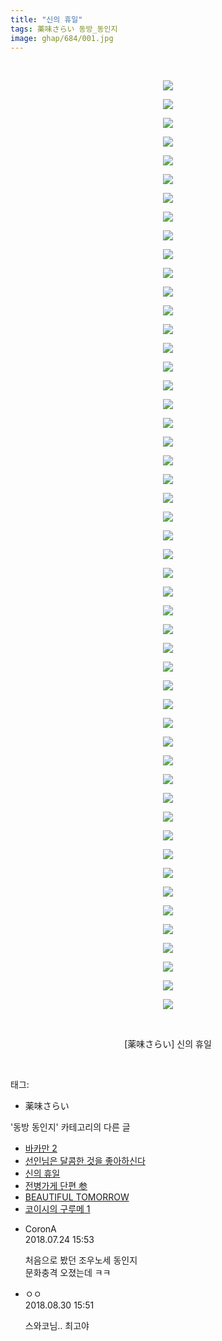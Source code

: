 ```yaml
---
title: "신의 휴일"
tags: 薬味さらい 동방_동인지
image: ghap/684/001.jpg
---
```

<div class="article">
<p style="text-align: center; clear: none; float: none;"><br/></p>
<p></p>
<p style="text-align: center; clear: none; float: none;"><img src="{{ site.nasurl }}/ghap/684/001.jpg"/></p>
<p style="text-align: center; clear: none; float: none;"><img src="{{ site.nasurl }}/ghap/684/002.jpg"/></p>
<p style="text-align: center; clear: none; float: none;"><img src="{{ site.nasurl }}/ghap/684/003.jpg"/></p>
<p style="text-align: center; clear: none; float: none;"><img src="{{ site.nasurl }}/ghap/684/004.jpg"/></p>
<p style="text-align: center; clear: none; float: none;"><img src="{{ site.nasurl }}/ghap/684/005.jpg"/></p>
<p style="text-align: center; clear: none; float: none;"><img src="{{ site.nasurl }}/ghap/684/006.jpg"/></p>
<p style="text-align: center; clear: none; float: none;"><img src="{{ site.nasurl }}/ghap/684/007.jpg"/></p>
<p style="text-align: center; clear: none; float: none;"><img src="{{ site.nasurl }}/ghap/684/008.jpg"/></p>
<p style="text-align: center; clear: none; float: none;"><img src="{{ site.nasurl }}/ghap/684/009.jpg"/></p>
<p style="text-align: center; clear: none; float: none;"><img src="{{ site.nasurl }}/ghap/684/010.jpg"/></p>
<p style="text-align: center; clear: none; float: none;"><img src="{{ site.nasurl }}/ghap/684/011.jpg"/></p>
<p style="text-align: center; clear: none; float: none;"><img src="{{ site.nasurl }}/ghap/684/012.jpg"/></p>
<p style="text-align: center; clear: none; float: none;"><img src="{{ site.nasurl }}/ghap/684/013.jpg"/></p>
<p style="text-align: center; clear: none; float: none;"><img src="{{ site.nasurl }}/ghap/684/014.jpg"/></p>
<p style="text-align: center; clear: none; float: none;"><img src="{{ site.nasurl }}/ghap/684/015.jpg"/></p>
<p style="text-align: center; clear: none; float: none;"><img src="{{ site.nasurl }}/ghap/684/016.jpg"/></p>
<p style="text-align: center; clear: none; float: none;"><img src="{{ site.nasurl }}/ghap/684/017.jpg"/></p>
<p style="text-align: center; clear: none; float: none;"><img src="{{ site.nasurl }}/ghap/684/018.jpg"/></p>
<p style="text-align: center; clear: none; float: none;"><img src="{{ site.nasurl }}/ghap/684/019.jpg"/></p>
<p style="text-align: center; clear: none; float: none;"><img src="{{ site.nasurl }}/ghap/684/020.jpg"/></p>
<p style="text-align: center; clear: none; float: none;"><img src="{{ site.nasurl }}/ghap/684/021.jpg"/></p>
<p style="text-align: center; clear: none; float: none;"><img src="{{ site.nasurl }}/ghap/684/022.jpg"/></p>
<p style="text-align: center; clear: none; float: none;"><img src="{{ site.nasurl }}/ghap/684/023.jpg"/></p>
<p style="text-align: center; clear: none; float: none;"><img src="{{ site.nasurl }}/ghap/684/024.jpg"/></p>
<p style="text-align: center; clear: none; float: none;"><img src="{{ site.nasurl }}/ghap/684/025.jpg"/></p>
<p style="text-align: center; clear: none; float: none;"><img src="{{ site.nasurl }}/ghap/684/026.jpg"/></p>
<p style="text-align: center; clear: none; float: none;"><img src="{{ site.nasurl }}/ghap/684/027.jpg"/></p>
<p style="text-align: center; clear: none; float: none;"><img src="{{ site.nasurl }}/ghap/684/028.jpg"/></p>
<p style="text-align: center; clear: none; float: none;"><img src="{{ site.nasurl }}/ghap/684/029.jpg"/></p>
<p style="text-align: center; clear: none; float: none;"><img src="{{ site.nasurl }}/ghap/684/030.jpg"/></p>
<p style="text-align: center; clear: none; float: none;"><img src="{{ site.nasurl }}/ghap/684/031.jpg"/></p>
<p style="text-align: center; clear: none; float: none;"><img src="{{ site.nasurl }}/ghap/684/032.jpg"/></p>
<p style="text-align: center; clear: none; float: none;"><img src="{{ site.nasurl }}/ghap/684/033.jpg"/></p>
<p style="text-align: center; clear: none; float: none;"><img src="{{ site.nasurl }}/ghap/684/034.jpg"/></p>
<p style="text-align: center; clear: none; float: none;"><img src="{{ site.nasurl }}/ghap/684/035.jpg"/></p>
<p style="text-align: center; clear: none; float: none;"><img src="{{ site.nasurl }}/ghap/684/036.jpg"/></p>
<p style="text-align: center; clear: none; float: none;"><img src="{{ site.nasurl }}/ghap/684/037.jpg"/></p>
<p style="text-align: center; clear: none; float: none;"><img src="{{ site.nasurl }}/ghap/684/038.jpg"/></p>
<p style="text-align: center; clear: none; float: none;"><img src="{{ site.nasurl }}/ghap/684/039.jpg"/></p>
<p style="text-align: center; clear: none; float: none;"><img src="{{ site.nasurl }}/ghap/684/040.jpg"/></p>
<p style="text-align: center; clear: none; float: none;"><img src="{{ site.nasurl }}/ghap/684/041.jpg"/></p>
<p style="text-align: center; clear: none; float: none;"><img src="{{ site.nasurl }}/ghap/684/042.jpg"/></p>
<p style="text-align: center; clear: none; float: none;"><img src="{{ site.nasurl }}/ghap/684/043.jpg"/></p>
<p style="text-align: center; clear: none; float: none;"><img src="{{ site.nasurl }}/ghap/684/044.jpg"/></p>
<p style="text-align: center; clear: none; float: none;"><img src="{{ site.nasurl }}/ghap/684/045.jpg"/></p>
<p style="text-align: center; clear: none; float: none;"><img src="{{ site.nasurl }}/ghap/684/046.jpg"/></p>
<p style="text-align: center; clear: none; float: none;"><img src="{{ site.nasurl }}/ghap/684/047.jpg"/></p>
<p style="text-align: center; clear: none; float: none;"><img src="{{ site.nasurl }}/ghap/684/048.jpg"/></p>
<p style="text-align: center; clear: none; float: none;"><img src="{{ site.nasurl }}/ghap/684/049.jpg"/></p>
<p style="text-align: center; clear: none; float: none;"><img src="{{ site.nasurl }}/ghap/684/050.jpg"/></p>
<p style="text-align: center; clear: none; float: none;"><br/></p>
<p style="text-align: center; clear: none; float: none;">[薬味さらい] 신의 휴일</p>
<p><br/></p>
</div><div class="tagTrail">
<p>태그: </p>
<ul>
<li>薬味さらい</li>
</ul>
</div><div class="another">
<p>'동방 동인지' 카테고리의 다른 글</p>
<ul>
<li><a href="/2016-07-05-ghap_686">바카만 2</a></li>
<li><a href="/2016-07-05-ghap_685">선인님은 달콤한 것을 좋아하신다</a></li>
<li><a href="/2016-07-05-ghap_684">신의 휴일</a></li>
<li><a href="/2016-07-05-ghap_683">전병가게 단편 参</a></li>
<li><a href="/2016-07-05-ghap_682">BEAUTIFUL TOMORROW</a></li>
<li><a href="/2016-07-05-ghap_680">코이시의 구루메 1</a></li>
</ul>
</div><div class="cb_module cb_fluid">
<div class="cb_wrt cb_profile">
<div class="comment">
<ul>
<li class="cb_thumb_off" id="comment15292911">
<div class="cb_comment_area">
<div class="cb_info_area">
<div class="cb_section">
<span class="cb_nick_name">CoronA</span>
</div>
<div class="cb_section">
<span class="cb_date">2018.07.24 15:53 </span>
</div>
</div>
<div class="cb_dsc_comment">
<p class="cb_dsc">
											처음으로 봤던 조우노세 동인지<br/>
문화충격 오졌는데 ㅋㅋ
										</p>
</div>
</div></li>
<li class="cb_thumb_off" id="comment15321498">
<div class="cb_comment_area">
<div class="cb_info_area">
<div class="cb_section">
<span class="cb_nick_name">ㅇㅇ</span>
</div>
<div class="cb_section">
<span class="cb_date">2018.08.30 15:51 </span>
</div>
</div>
<div class="cb_dsc_comment">
<p class="cb_dsc">
											스와코님.. 최고야
										</p>
</div>
</div></li>
</ul>
</div>
</div><!-- commentList close -->
</div>